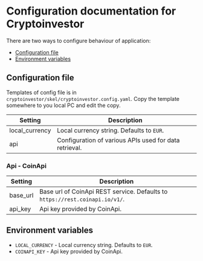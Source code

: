 # Configuration documentation for Cryptoinvestor

There are two ways to configure behaviour of application:

- [Configuration file](#configuration_file)
- [Environment variables](#environment_variables)

## Configuration file

Templates of config file is in `cryptoinvestor/skel/cryptoinvestor.config.yaml`.
Copy the template somewhere to you local PC and edit the copy.

| Setting        | Description                                            |
| -------------- | ------------------------------------------------------ |
| local_currency | Local currency string. Defaults to `EUR`.              |
| api            | Configuration of various APIs used for data retrieval. |

### Api - CoinApi

| Setting  | Description                                                                  |
| -------- | ---------------------------------------------------------------------------- |
| base_url | Base url of CoinApi REST service. Defaults to `https://rest.coinapi.io/v1/`. |
| api_key  | Api key provided by CoinApi.                                                 |

## Environment variables

- `LOCAL_CURRENCY` - Local currency string. Defaults to `EUR`.
- `COINAPI_KEY` - Api key provided by CoinApi.
